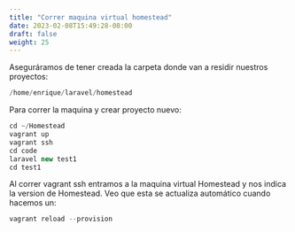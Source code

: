 ```yaml
---
title: "Correr maquina virtual homestead"
date: 2023-02-08T15:49:28-08:00
draft: false
weight: 25
---
```


Aseguráramos de tener creada la carpeta donde van a residir nuestros proyectos:
```php
/home/enrique/laravel/homestead 
```
Para correr la maquina y crear proyecto nuevo:
```php
cd ~/Homestead
vagrant up
vagrant ssh
cd code
laravel new test1
cd test1
```
Al correr vagrant ssh entramos a la maquina virtual Homestead y nos indica la version de Homestead.
Veo que esta se actualiza automático cuando hacemos un:
```php
vagrant reload --provision 
```


